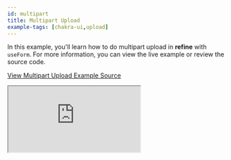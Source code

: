 ```yaml
---
id: multipart
title: Multipart Upload
example-tags: [chakra-ui,upload]
---
```


In this example, you'll learn how to do multipart upload in **refine** with `useForm`. For more information, you can view the live example or review the source code.

[View Multipart Upload Example Source](https://github.com/refinedev/refine/tree/master/examples/upload/chakra-ui/multipart)

<iframe loading="lazy" src="https://stackblitz.com/github/refinedev/refine/tree/master/examples/upload/chakra-ui/multipart?embed=1&view=preview&theme=dark&preset=node&ctl=1"
    style={{width: "100%", height:"80vh", border: "0px", borderRadius: "8px", overflow:"hidden"}}
    title="chakra-ui-multipart-upload"
></iframe>
